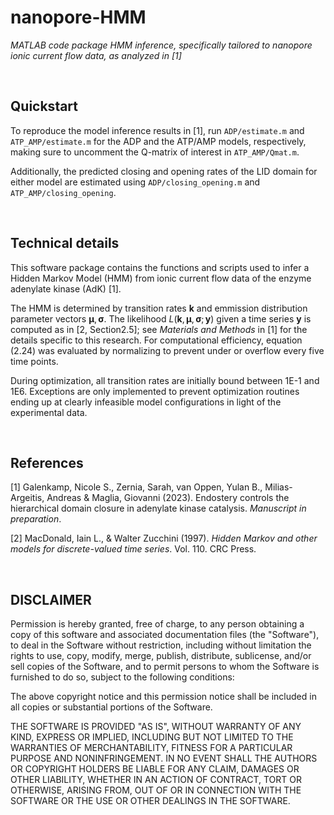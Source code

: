 # nanopore-HMM
_MATLAB code package HMM inference, specifically tailored to nanopore ionic current flow data, as analyzed in [1]_

&nbsp;

## Quickstart
To reproduce the model inference results in [1], run `ADP/estimate.m` and `ATP_AMP/estimate.m` for the ADP and the ATP/AMP models, respectively, making sure to uncomment the Q-matrix of interest in `ATP_AMP/Qmat.m`.

Additionally, the predicted closing and opening rates of the LID domain for either model are estimated using `ADP/closing_opening.m` and `ATP_AMP/closing_opening`. 

&nbsp;


## Technical details
This software package contains the functions and scripts used to infer a Hidden Markov Model (HMM) from ionic current flow data of the enzyme adenylate kinase (AdK) [1].

The HMM is determined by transition rates $\mathbf k$ and emmission distribution parameter vectors $\boldsymbol\mu, \boldsymbol\sigma$. The likelihood $L(\mathbf k, \boldsymbol\mu, \boldsymbol\sigma; \mathbf y)$ given a time series $\mathbf y$ is computed as in [2, Section2.5]; see _Materials and Methods_ in [1] for the details specific to this research. For computational efficiency, equation (2.24) was evaluated by normalizing to prevent under or overflow every five time points.

During optimization, all transition rates are initially bound between 1E-1 and 1E6. Exceptions are only implemented to prevent optimization routines ending up at clearly infeasible model configurations in light of the experimental data.

&nbsp;


## References
[1] Galenkamp, Nicole S., Zernia, Sarah, van Oppen, Yulan B., Milias-Argeitis, Andreas & Maglia, Giovanni (2023). Endostery controls the hierarchical domain closure in adenylate kinase catalysis. _Manuscript in preparation_.

[2] MacDonald, Iain L., & Walter Zucchini (1997). _Hidden Markov and other models for discrete-valued time series_. Vol. 110. CRC Press.

&nbsp;


## DISCLAIMER
Permission is hereby granted, free of charge, to any person obtaining a copy
of this software and associated documentation files (the "Software"), to deal
in the Software without restriction, including without limitation the rights
to use, copy, modify, merge, publish, distribute, sublicense, and/or sell
copies of the Software, and to permit persons to whom the Software is
furnished to do so, subject to the following conditions:

The above copyright notice and this permission notice shall be included in all
copies or substantial portions of the Software.

THE SOFTWARE IS PROVIDED "AS IS", WITHOUT WARRANTY OF ANY KIND, EXPRESS OR
IMPLIED, INCLUDING BUT NOT LIMITED TO THE WARRANTIES OF MERCHANTABILITY,
FITNESS FOR A PARTICULAR PURPOSE AND NONINFRINGEMENT. IN NO EVENT SHALL THE
AUTHORS OR COPYRIGHT HOLDERS BE LIABLE FOR ANY CLAIM, DAMAGES OR OTHER
LIABILITY, WHETHER IN AN ACTION OF CONTRACT, TORT OR OTHERWISE, ARISING FROM,
OUT OF OR IN CONNECTION WITH THE SOFTWARE OR THE USE OR OTHER DEALINGS IN THE
SOFTWARE.
